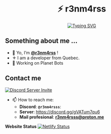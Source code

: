 <div align="center">
  
# ⚡ r3nm4rss

[![Typing SVG](https://readme-typing-svg.herokuapp.com?font=Fira+Code&size=25&duration=3000&pause=1000&color=2E9FD1&center=true&vCenter=true&width=600&lines=Welcome+to+my+Digital+Playground!+💻;Full-Stack+Developer+⚡;Innovation+Enthusiast+💡;Code+Craftsman+🛠️;Open+Source+Contributor+🌟)](https://git.io/typing-svg)
</div>

## Something about me ...
- 👋 Yo, I’m **[@r3nm4rss](https://github.com/r3nm4rs-dev)** !
- ⚜️ I am a developer from Quebec.
- 📌 Working on Planet Bots


## Contact me

[![Discord Server Invite](https://invite.casperiv.dev?inviteCode=HK83Ayw9nH)](https://discord.gg/HK83Ayw9nH)


- 📫 How to reach me:
  - **Discord**: **``@r3nm4rsss``**:
  - **Server**: https://discord.gg/gVATum7qu6
  - **Mail profesional**: **r3nm4rsss@proton.me**
 
**Website Status**
[![Netlify Status](https://api.netlify.com/api/v1/badges/3835d3f6-16fb-4864-a28f-0ead5a1cf1c1/deploy-status)](https://app.netlify.com/projects/r3nm4rss/deploys)

